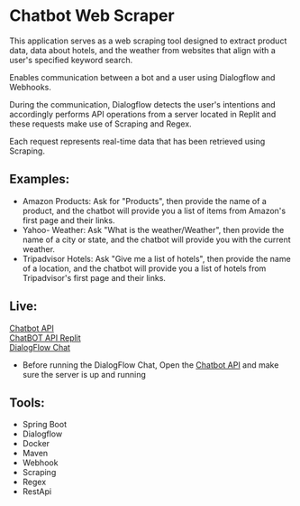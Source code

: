 # Chatbot Web Scraper
This application serves as a web scraping tool designed to extract product data, data about hotels, and the weather from websites that align with a user's specified keyword search.

Enables communication between a bot and a user using Dialogflow and Webhooks.

During the communication, Dialogflow detects the user's intentions and accordingly performs API operations from a server located in Replit and these requests make use of Scraping and Regex.

Each request represents real-time data that has been retrieved using Scraping.

## Examples:
* Amazon Products: Ask for "Products", then provide the name of a product, and the chatbot will provide you a list of items from Amazon's first page and their links.
* Yahoo- Weather: Ask "What is the weather/Weather", then provide the name of a city or state, and the chatbot will provide you with the current weather.
* Tripadvisor Hotels: Ask "Give me a list of hotels", then provide the name of a location, and the chatbot will provide you a list of hotels from Tripadvisor's first page and their links.

## Live:
[Chatbot API](https://idok-chatbot.runmydocker-app.com/swagger-ui.html) <br />
[ChatBOT API Replit](https://chatbot.idokrupik.repl.co/swagger-ui.html) <br />
[DialogFlow Chat](https://console.dialogflow.com/api-client/demo/embedded/c1cf1dc4-ba87-4c32-b191-b82259417327)

* Before running the DialogFlow Chat, Open the [Chatbot API](https://idok-chatbot.runmydocker-app.com/swagger-ui.html) and make sure the server is up and running

## Tools:
* Spring Boot
* Dialogflow
* Docker
* Maven
* Webhook
* Scraping
* Regex
* RestApi
